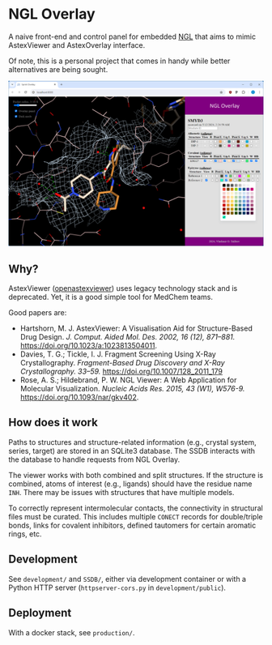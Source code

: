 # NGL Overlay

A naive front-end and control panel for embedded
[NGL](https://github.com/nglviewer/) that aims to mimic AstexViewer and
AstexOverlay interface.

Of note, this is a personal project that comes in handy while better
alternatives are being sought.

<img src="https://raw.githubusercontent.com/vtalibov/SprintOverlay/main/screenshot.png" width="600"/>


## Why?

AstexViewer
([openastexviewer](https://github.com/openastexviewer/openastexviewer)) uses
legacy technology stack and is deprecated. Yet, it is a good simple tool for
MedChem teams.

Good papers are:

* Hartshorn, M. J. AstexViewer: A Visualisation Aid for Structure-Based Drug
  Design. *J. Comput. Aided Mol. Des. 2002, 16 (12), 871–881.*
  https://doi.org/10.1023/a:1023813504011.
* Davies, T. G.; Tickle, I. J. Fragment Screening Using X-Ray Crystallography.
  *Fragment-Based Drug Discovery and X-Ray Crystallography. 33–59.*
  https://doi.org/10.1007/128_2011_179
* Rose, A. S.; Hildebrand, P. W. NGL Viewer: A Web Application for Molecular
  Visualization. *Nucleic Acids Res. 2015, 43 (W1), W576-9.*
  https://doi.org/10.1093/nar/gkv402.

## How does it work

Paths to structures and structure-related information (e.g., crystal system,
series, target) are stored in an SQLite3 database. The SSDB interacts with the
database to handle requests from NGL Overlay.

The viewer works with both combined and split structures. If the structure is
combined, atoms of interest (e.g., ligands) should have the residue name `INH`.
There may be issues with structures that have multiple models.

To correctly represent intermolecular contacts, the connectivity in structural
files must be curated. This includes multiple `CONECT` records for double/triple
bonds, links for covalent inhibitors, defined tautomers for certain aromatic
rings, etc.

## Development

See `development/` and `SSDB/`, either via development container or with a
Python HTTP server (`httpserver-cors.py` in `development/public`).

## Deployment

With a docker stack, see `production/`.
